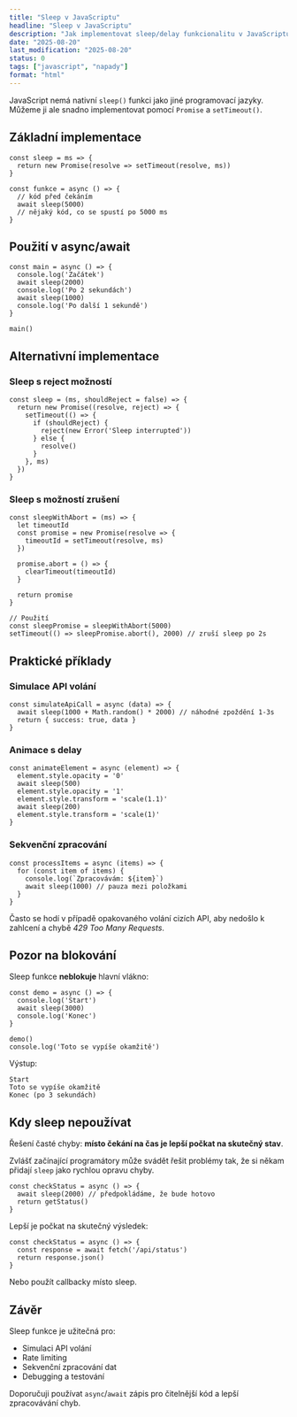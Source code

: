 ```yaml
---
title: "Sleep v JavaScriptu"
headline: "Sleep v JavaScriptu"
description: "Jak implementovat sleep/delay funkcionalitu v JavaScriptu pomocí <code>Promise</code> a <code>async</code>/<code>await</code>"
date: "2025-08-20"
last_modification: "2025-08-20"
status: 0
tags: ["javascript", "napady"]
format: "html"
---
```


<p>JavaScript nemá nativní <code>sleep()</code> funkci jako jiné programovací jazyky. Můžeme ji ale snadno implementovat pomocí <code>Promise</code> a <code>setTimeout()</code>.</p>

<h2 id="zakladni-implementace">Základní implementace</h2>

<pre><code>const sleep = ms => {
  return new Promise(resolve => setTimeout(resolve, ms))
}

const funkce = async () => {
  // kód před čekáním
  await sleep(5000)
  // nějaký kód, co se spustí po 5000 ms
}</code></pre>

<h2 id="pouziti-v-async-await">Použití v async/await</h2>

<pre><code>const main = async () => {
  console.log('Začátek')
  await sleep(2000)
  console.log('Po 2 sekundách')
  await sleep(1000)
  console.log('Po další 1 sekundě')
}

main()</code></pre>

<h2 id="alternativni-implementace">Alternativní implementace</h2>

<h3 id="sleep-s-reject-moznosti">Sleep s reject možností</h3>

<pre><code>const sleep = (ms, shouldReject = false) => {
  return new Promise((resolve, reject) => {
    setTimeout(() => {
      if (shouldReject) {
        reject(new Error('Sleep interrupted'))
      } else {
        resolve()
      }
    }, ms)
  })
}</code></pre>

<h3 id="sleep-s-moznosti-zruseni">Sleep s možností zrušení</h3>

<pre><code>const sleepWithAbort = (ms) => {
  let timeoutId
  const promise = new Promise(resolve => {
    timeoutId = setTimeout(resolve, ms)
  })
  
  promise.abort = () => {
    clearTimeout(timeoutId)
  }
  
  return promise
}

// Použití
const sleepPromise = sleepWithAbort(5000)
setTimeout(() => sleepPromise.abort(), 2000) // zruší sleep po 2s</code></pre>

<h2 id="prakticke-priklady">Praktické příklady</h2>

<h3 id="simulace-api-volani">Simulace API volání</h3>

<pre><code>const simulateApiCall = async (data) => {
  await sleep(1000 + Math.random() * 2000) // náhodné zpoždění 1-3s
  return { success: true, data }
}</code></pre>

<h3 id="animace-s-delay">Animace s delay</h3>

<pre><code>const animateElement = async (element) => {
  element.style.opacity = '0'
  await sleep(500)
  element.style.opacity = '1'
  element.style.transform = 'scale(1.1)'
  await sleep(200)
  element.style.transform = 'scale(1)'
}</code></pre>

<h3 id="sekvencni-zpracovani">Sekvenční zpracování</h3>

<pre><code>const processItems = async (items) => {
  for (const item of items) {
    console.log(`Zpracovávám: ${item}`)
    await sleep(1000) // pauza mezi položkami
  }
}</code></pre>

<p>Často se hodí v případě opakovaného volání cizích API, aby nedošlo k zahlcení a chybě <i>429 Too Many Requests</i>.</p>

<h2 id="pozor-na-blokovani">Pozor na blokování</h2>

<p>Sleep funkce <strong>neblokuje</strong> hlavní vlákno:</p>

<pre><code>const demo = async () => {
  console.log('Start')
  await sleep(3000)
  console.log('Konec')
}

demo()
console.log('Toto se vypíše okamžitě')</code></pre>

<p>Výstup:</p>
<pre><code>Start
Toto se vypíše okamžitě
Konec (po 3 sekundách)</code></pre>

<h2 id="kdy-sleep-nepouzivat">Kdy sleep nepoužívat</h2>

<p>Řešení časté chyby: <strong>místo čekání na čas je lepší počkat na skutečný stav</strong>.</p>

<p>Zvlášť začínající programátory může svádět řešit problémy tak, že si někam přidají <code>sleep</code> jako rychlou opravu chyby.</p>

<pre><code>const checkStatus = async () => {
  await sleep(2000) // předpokládáme, že bude hotovo
  return getStatus()
}</code></pre>

<p>Lepší je počkat na skutečný výsledek:</p>

<pre><code>const checkStatus = async () => {
  const response = await fetch('/api/status')
  return response.json()
}</code></pre>

<p>Nebo použít callbacky místo sleep.</p>

<h2 id="zaver">Závěr</h2>

<p>Sleep funkce je užitečná pro:</p>
<ul>
  <li>Simulaci API volání</li>
  <li>Rate limiting</li>
  <li>Sekvenční zpracování dat</li>
  <li>Debugging a testování</li>
</ul>

<p>Doporučuji používat <code>async</code>/<code>await</code> zápis pro čitelnější kód a lepší zpracovávání chyb.</p>
